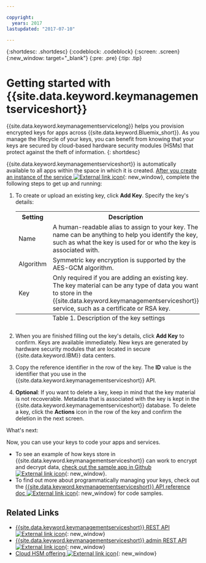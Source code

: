 ```yaml
---

copyright:
  years: 2017
lastupdated: "2017-07-10"

---
```


{:shortdesc: .shortdesc}
{:codeblock: .codeblock}
{:screen: .screen}
{:new_window: target="_blank"}
{:pre: .pre}
{:tip: .tip}

# Getting started with {{site.data.keyword.keymanagementserviceshort}}

{{site.data.keyword.keymanagementservicelong}} helps you provision encrypted keys for apps across {{site.data.keyword.Bluemix_short}}. As you manage the lifecycle of your keys, you can benefit from knowing that your keys are secured by cloud-based hardware security modules (HSMs) that protect against the theft of information.
{: shortdesc}

{{site.data.keyword.keymanagementserviceshort}} is automatically available to all apps within the space in which it is created. [After you create an instance of the service ![External link icon](../../icons/launch-glyph.svg "External link icon")](https://console.ng.bluemix.net/catalog/services/key-protect/?taxonomyNavigation=apps){: new_window}, complete the following steps to get up and running:

1. To create or upload an existing key, click **Add Key**.
    Specify the key's details:
    <table>
      <tr>
        <th>Setting</th>
        <th>Description</th>
      </tr>
      <tr>
        <td>Name</td>
        <td>A human-readable alias to assign to your key. The name can be anything to help you identify the key, such as what the key is used for or who the key is associated with.</td>
      </tr>
      <tr>
        <td>Algorithm</td>
        <td>Symmetric key encryption is supported by the AES-GCM algorithm.</td>
      </tr>
      <tr>
        <td>Key</td>
        <td>Only required if you are adding an existing key. The key material can be any type of data you want to store in the {{site.data.keyword.keymanagementserviceshort}} service, such as a certificate or RSA key.</td>
      </tr>
        <caption style="caption-side:bottom;">Table 1. Description of the key settings</caption>
    </table>

2. When you are finished filling out the key's details, click **Add Key** to confirm. Keys are available immediately. New keys are generated by hardware security modules that are located in secure {{site.data.keyword.IBM}} data centers.
3. Copy the reference identifier in the row of the key. The **ID** value is the identifier that you use in the {{site.data.keyword.keymanagementserviceshort}} API.
4. **Optional**: If you want to delete a key, keep in mind that the key material is not recoverable. Metadata that is associated with the key is kept in the {{site.data.keyword.keymanagementserviceshort}} database. To delete a key, click the **Actions** icon in the row of the key and confirm the deletion in the next screen.

What's next:

Now, you can use your keys to code your apps and services.

- To see an example of how keys store in {{site.data.keyword.keymanagementserviceshort}} can work to encrypt and decrypt data, [check out the sample app in Github ![External link icon](../../icons/launch-glyph.svg "External link icon")](https://github.com/IBM-Bluemix/key-protect-helloworld-python){: new_window}.
- To find out more about programmatically managing your keys, check out the [{{site.data.keyword.keymanagementserviceshort}} API reference doc ![External link icon](../../icons/launch-glyph.svg "External link icon")](https://console.ng.bluemix.net/apidocs/639){: new_window} for code samples.

## Related Links

- [{{site.data.keyword.keymanagementserviceshort}} REST API ![External link icon](../../icons/launch-glyph.svg "External link icon")](https://console.ng.bluemix.net/apidocs/639){: new_window}
- [{{site.data.keyword.keymanagementserviceshort}} admin REST API ![External link icon](../../icons/launch-glyph.svg "External link icon")](https://docs-admin-keyprotect.ng.bluemix.net/){: new_window}
- [Cloud HSM offering ![External link icon](../../icons/launch-glyph.svg "External link icon")](http://www.softlayer.com/ibm-cloud-hsm){: new_window}
